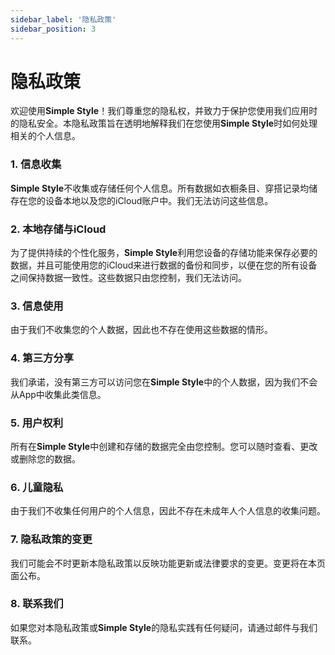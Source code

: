 ```yaml
---
sidebar_label: '隐私政策'
sidebar_position: 3
---
```


# 隐私政策

欢迎使用**Simple Style**！我们尊重您的隐私权，并致力于保护您使用我们应用时的隐私安全。本隐私政策旨在透明地解释我们在您使用**Simple Style**时如何处理相关的个人信息。

### 1. 信息收集

**Simple Style**不收集或存储任何个人信息。所有数据如衣橱条目、穿搭记录均储存在您的设备本地以及您的iCloud账户中。我们无法访问这些信息。

### 2. 本地存储与iCloud

为了提供持续的个性化服务，**Simple Style**利用您设备的存储功能来保存必要的数据，并且可能使用您的iCloud来进行数据的备份和同步，以便在您的所有设备之间保持数据一致性。这些数据只由您控制，我们无法访问。

### 3. 信息使用

由于我们不收集您的个人数据，因此也不存在使用这些数据的情形。

### 4. 第三方分享

我们承诺，没有第三方可以访问您在**Simple Style**中的个人数据，因为我们不会从App中收集此类信息。

### 5. 用户权利

所有在**Simple Style**中创建和存储的数据完全由您控制。您可以随时查看、更改或删除您的数据。

### 6. 儿童隐私

由于我们不收集任何用户的个人信息，因此不存在未成年人个人信息的收集问题。

### 7. 隐私政策的变更

我们可能会不时更新本隐私政策以反映功能更新或法律要求的变更。变更将在本页面公布。

### 8. 联系我们

如果您对本隐私政策或**Simple Style**的隐私实践有任何疑问，请通过邮件与我们联系。
